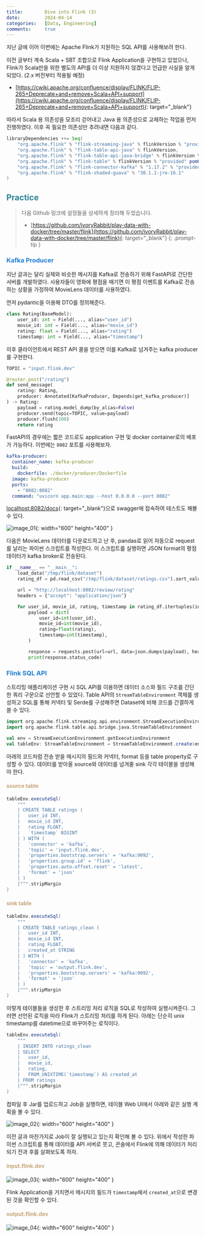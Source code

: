 ```yaml
---
title:        Dive into Flink (3)
date:         2024-04-14
categories:   [Data, Engineering]
comments:     true
---
```


<style>
H2 { color: #298294 }
H3 { color: #1e7ed2 }
H4 { color: #C7A579 }
</style>

지난 글에 이어 이번에는 Apache Flink가 지원하는 SQL API를 사용해보려 한다.

이전 글부터 계속 Scala + SBT 조합으로 Flink Application을 구현하고 있었으나, Flink가 Scala만을 위한 별도의 API를 더 이상 지원하지 않겠다고 언급한 사실을 알게되었다. (2.x 버전부터 적용될 예정)

- [https://cwiki.apache.org/confluence/display/FLINK/FLIP-265+Deprecate+and+remove+Scala+API+support](https://cwiki.apache.org/confluence/display/FLINK/FLIP-265+Deprecate+and+remove+Scala+API+support){: target="_blank"}

따라서 Scala 용 의존성을 모조리 걷어내고 Java 용 의존성으로 교체하는 작업을 먼저 진행하였다. 이후 꼭 필요한 의존성만 추려내면 다음과 같다.

```scala
libraryDependencies ++= Seq(
    "org.apache.flink" % "flink-streaming-java" % flinkVersion % "provided",
    "org.apache.flink" % "flink-table-api-java" % flinkVersion,
    "org.apache.flink" % "flink-table-api-java-bridge" % flinkVersion % "provided",
    "org.apache.flink" % "flink-table" % flinkVersion % "provided" pomOnly(),
    "org.apache.flink" % "flink-connector-kafka" % "1.17.2" % "provided",
    "org.apache.flink" % "flink-shaded-guava" % "30.1.1-jre-16.1"
)
```

## Practice

> 다음 Github 링크에 설정들을 상세하게 정리해 두었습니다.
> - [https://github.com/ivoryRabbit/play-data-with-docker/tree/master/flink](https://github.com/ivoryRabbit/play-data-with-docker/tree/master/flink){: target="_blank"}
{: .prompt-tip }

### Kafka Producer

지난 글과는 달리 실제와 비슷한 메시지를 Kafka로 전송하기 위해 FastAPI로 간단한 서버를 개발하였다. 사용자들이 영화에 평점을 매기면 이 평점 이벤트를 Kafka로 전송하는 상황을 가정하여 MovieLens 데이터를 사용하였다.

먼저 pydantic을 이용해 DTO를 정의해준다.

```python
class Rating(BaseModel):
    user_id: int = Field(..., alias="user_id")
    movie_id: int = Field(..., alias="movie_id")
    rating: float = Field(..., alias="rating")
    timestamp: int = Field(..., alias="timestamp")
```

이후 클라이언트에서 REST API 콜을 받으면 이를 Kafka로 넘겨주는 kafka producer를 구현한다.

```python
TOPIC = "input.flink.dev"

@router.post("/rating")
def send_message(
    rating: Rating, 
    producer: Annotated[KafkaProducer, Depends(get_kafka_producer)]
) -> Rating:
    payload = rating.model_dump(by_alias=False)
    producer.send(topic=TOPIC, value=payload)
    producer.flush(100)
    return rating
```

FastAPI의 경우에는 짧은 코드로도 application 구현 및 docker container로의 배포가 가능하다. 이번에는 `8082` 포트를 사용해보자.

```yaml
kafka-producer:
  container_name: kafka-producer
  build:
    dockerfile: ./docker/producer/Dockerfile
  image: kafka-producer
  ports:
    - "8082:8082"
  command: "uvicorn app.main:app --host 0.0.0.0 --port 8082"
```

[localhost:8082/docs](http://localhost:8082/docs){: target="_blank"}으로 swagger에 접속하여 테스트도 해볼 수 있다.

![image_01](/assets/img/posts/2024-04-14/image_01.png){: width="600" height="400" }

다음은 MovieLens 데이터를 다운로드하고 난 후, pandas로 읽어 자동으로 request를 날리는 파이썬 스크립트를 작성한다. 이 스크립트를 실행하면 JSON format의 평점 데이터가 kafka broker로 전송된다.

```python
if __name__ == "__main__":
    load_data("/tmp/flink/dataset")
    rating_df = pd.read_csv("/tmp/flink/dataset/ratings.csv").sort_values("timestamp")

    url = "http://localhost:8082/review/rating"
    headers = {"accept": "application/json"}

    for user_id, movie_id, rating, timestamp in rating_df.itertuples(index=False):
        payload = dict(
            user_id=int(user_id),
            movie_id=int(movie_id),
            rating=float(rating),
            timestamp=int(timestamp),
        )

        response = requests.post(url=url, data=json.dumps(payload), headers=headers)
        print(response.status_code)
```

### Flink SQL API

스트리밍 애플리케이션 구현 시 SQL API를 이용하면 데이터 소스와 필드 구조를 간단한 쿼리 구문으로 선언할 수 있었다. Table API의 `StreamTableEnvironment` 객체를 생성하고 SQL를 통해 커넥터 및 Serde를 구성해주면 Dataset에 비해 코드를 간결하게 쓸 수 있다.

```scala
import org.apache.flink.streaming.api.environment.StreamExecutionEnvironment
import org.apache.flink.table.api.bridge.java.StreamTableEnvironment

val env = StreamExecutionEnvironment.getExecutionEnvironment
val tableEnv: StreamTableEnvironment = StreamTableEnvironment.create(env)
```

아래의 코드처럼 전송 받을 메시지의 필드와 커넥터, format 등을 table property로 구성할 수 있다. 데이터를 받아올 source와 데이터를 넘겨줄 sink 각각 테이블을 생성해야 한다.

#### source table

```scala
tableEnv.executeSql(
    """
    | CREATE TABLE ratings (
    |   user_id INT,
    |   movie_id INT,
    |   rating FLOAT,
    |   `timestamp` BIGINT
    | ) WITH (
    |   'connector' = 'kafka',
    |   'topic' = 'input.flink.dev',
    |   'properties.bootstrap.servers' = 'kafka:9092',
    |   'properties.group.id' = 'flink',
    |   'properties.auto.offset.reset' = 'latest',
    |   'format' = 'json'
    | )
    |""".stripMargin
)
```

#### sink table

```scala
tableEnv.executeSql(
    """
    | CREATE TABLE ratings_clean (
    |   user_id INT,
    |   movie_id INT,
    |   rating FLOAT,
    |   created_at STRING
    | ) WITH (
    |   'connector' = 'kafka',
    |   'topic' = 'output.flink.dev',
    |   'properties.bootstrap.servers' = 'kafka:9092',
    |   'format' = 'json'
    | )
    |""".stripMargin
)
```

이렇게 테이블들을 생성한 후 스트리밍 처리 로직을 SQL로 작성하여 실행시켜준다. 그러면 선언된 로직을 따라 Flink가 스트리밍 처리를 하게 된다. 아래는 단순히 unix timestamp를 datetime으로 바꾸어주는 로직이다.

```scala
tableEnv.executeSql(
    """
    | INSERT INTO ratings_clean
    | SELECT 
    |   user_id, 
    |   movie_id, 
    |   rating, 
    |   FROM_UNIXTIME(`timestamp`) AS created_at
    | FROM ratings
    |""".stripMargin
)
```

컴파일 후 Jar를 업로드하고 Job을 실행하면, 테이블 Web UI에서 아래와 같은 실행 계획을 볼 수 있다.

![image_02](/assets/img/posts/2024-04-14/image_02.png){: width="600" height="400" }

이전 글과 마찬가지로 Job이 잘 실행되고 있는지 확인해 볼 수 있다. 위에서 작성한 파이썬 스크립트를 통해 데이터를 API 서버로 붓고, 콘솔에서 Flink에 의해 데이터가 처리되기 전과 후를 살펴보도록 하자.

#### input.flink.dev

![image_03](/assets/img/posts/2024-04-14/image_03.png){: width="600" height="400" }

Flink Application을 거치면서 메시지의 필드가 `timestamp`에서 `created_at`으로 변경된 것을 확인할 수 있다.

#### output.flink.dev

![image_04](/assets/img/posts/2024-04-14/image_04.png){: width="600" height="400" }